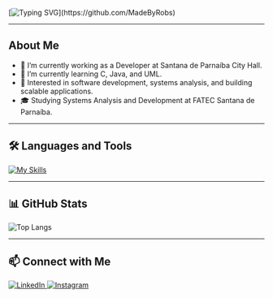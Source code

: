 [![Typing SVG](https://readme-typing-svg.herokuapp.com/?color=6474B9&size=30&center=true&vCenter=true&width=500&lines=Greetings%2C+I%27m+Robert+Quesadas+Silva!)](https://github.com/MadeByRobs)

---

## About Me

- 🔭 I’m currently working as a Developer at Santana de Parnaíba City Hall.
- 🌱 I’m currently learning C, Java, and UML.
- 💼 Interested in software development, systems analysis, and building scalable applications.
- 🎓 Studying Systems Analysis and Development at FATEC Santana de Parnaíba.

---

## 🛠 Languages and Tools

[![My Skills](https://skillicons.dev/icons?i=c,java)](https://skillicons.dev)

---

## 📊 GitHub Stats

![Top Langs](https://github-readme-stats.vercel.app/api/top-langs/?username=MadeByRobs&layout=compact&theme=dracula)

---

## 📫 Connect with Me

<div align="left">
  <a href="https://www.linkedin.com/in/robert-quesadas-silva/" target="_blank">
    <img src="https://img.shields.io/badge/LinkedIn-0077B5?style=for-the-badge&logo=linkedin&logoColor=white" alt="LinkedIn" />
  </a>
  <a href="https://www.instagram.com/who.is.robs/" target="_blank">
    <img src="https://img.shields.io/badge/Instagram-E4405F?style=for-the-badge&logo=instagram&logoColor=white" alt="Instagram" />
  </a>
</div>
